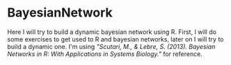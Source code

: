 # BayesianNetwork
Here I will try to build a dynamic bayesian network using R. 
First, I will do some exercises to get used to R and bayesian networks, later on I will try to build a dynamic one.
I'm using *"Scutari, M., & Lebre, S. (2013). Bayesian Networks in R: With Applications in Systems Biology."* for reference.
